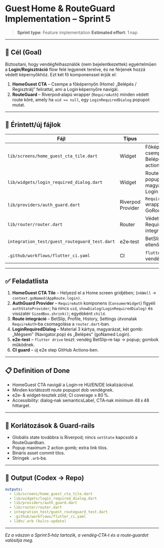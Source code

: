 # Guest Home & RouteGuard Implementation – Sprint 5

> **Sprint type**: Feature implementation
> **Estimated effort**: 1 nap

---

## 🎯 Cél (Goal)

Biztosítani, hogy vendégfelhasználók (nem bejelentkezettek) egyértelműen a **Login/Regisztráció** flow felé legyenek terelve, és ne férjenek hozzá védett képernyőkhöz. Ezt két fő komponenssel érjük el:

1. **HomeGuest CTA** – Csempe a főképernyőn (Home) „Belépés / Regisztrálj” felirattal, ami a Login képernyőre navigál.
2. **RouteGuard** – Riverpod‑alapú wrapper (`RequireAuth`) minden védett route köré, amely ha `uid == null`, egy `LoginRequiredDialog` popupot mutat.

---

## 📂 Érintett/új fájlok

| Fájl                                          | Típus             | Leírás                                            |
| --------------------------------------------- | ----------------- | ------------------------------------------------- |
| `lib/screens/home_guest_cta_tile.dart`        | Widget            | Főképernyő csempéje Belépés/Regisztrálj actionnel |
| `lib/widgets/login_required_dialog.dart`      | Widget            | Route‑guard popup: magyarázat + Login gomb        |
| `lib/providers/auth_guard.dart`               | Riverpod Provider | `RequireAuth` wrapper a GoRouter‑hez              |
| `lib/router/router.dart`                      | Router            | Védett route‑ok RequireAuth köré integrálása      |
| `integration_test/guest_routeguard_test.dart` | e2e‑test          | BetSlip → popup ellenőrzés                        |
| `.github/workflows/flutter_ci.yaml`           | CI                | `flutter drive` step vendég‑flow‑ra               |

---

## ✅ Feladatlista

1. **HomeGuest CTA Tile** – Helyezd el a Home screen gridjében; `InkWell` → `context.goNamed(AppRoute.login)`.
2. **AuthGuard Provider** – `RequireAuth` komponens (`ConsumerWidget`) figyeli `authStateProvider`; ha nincs `uid`, `showDialog(LoginRequiredDialog)` és visszatér `SizedBox.shrink()`; egyébként `child`.
3. **Route integráció** – BetSlip, Profile, History, Settings útvonalak `RequireAuth`‑ba csomagolása a `router.dart`‑ban.
4. **LoginRequiredDialog** – Material 3 kártya, magyarázat, két gomb: „Mégsem” (Navigator.pop) és „Belépés” (goNamed Login).
5. **e2e‑test** – `flutter drive` teszt: vendég BetSlip‑re tap → popup; gombok működnek.
6. **CI guard** – új e2e step GitHub Actions‑ben.

---

## 📋 Definition of Done

* HomeGuest CTA navigál a Login‑re HU/EN/DE lokalizációval.
* Minden korlátozott route popupot dob vendégnek.
* e2e‑ & widget‑tesztek zöld; CI coverage ≥ 80 %.
* Accessibility: dialog‑nak semanticsLabel, CTA‑nak minimum 48 x 48 hittarget.

---

## 🚧 Korlátozások & Guard‑rails

* Globális state továbbra is Riverpod; nincs `setState` kapcsoló a RouteGuardban.
* Popup maximum 2 action gomb; extra link tilos.
* Bináris asset commit tilos.
* Stringek `.arb`‑ba.

---

## 🔄 Output (Codex → Repo)

```yaml
outputs:
  - lib/screens/home_guest_cta_tile.dart
  - lib/widgets/login_required_dialog.dart
  - lib/providers/auth_guard.dart
  - lib/router/router.dart
  - integration_test/guest_routeguard_test.dart
  - .github/workflows/flutter_ci.yaml
  - l10n/.arb (kulcs‑update)
```

---

*Ez a vászon a Sprint 5‑höz tartozik, a vendég‑CTA‑t és a route‑guardot valósítja meg.*
